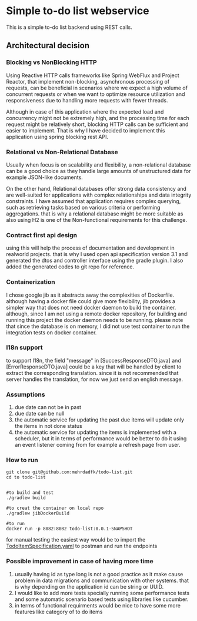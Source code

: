 Simple to-do list webservice
=========================
This is a simple to-do list backend using REST calls.

## Architectural decision

### Blocking vs NonBlocking HTTP
Using Reactive HTTP calls frameworks like Spring WebFlux and Project Reactor, that implement non-blocking, asynchronous
processing of requests, can be beneficial in scenarios where we expect a high volume of concurrent requests or when we
want to optimize resource utilization and responsiveness due to handling more requests with fewer threads.

Although in case of this application where the expected load and concurrency might not be extremely high,
and the processing time for each request might be relatively short, blocking HTTP calls can be sufficient and easier to
implement. That is why I have decided to implement this application using spring blocking rest API. 

### Relational vs Non-Relational Database
Usually when focus is on scalability and flexibility, a non-relational database can be a good choice as they  handle
large amounts of unstructured data for example JSON-like documents.

On the other hand, Relational databases offer strong data consistency and are well-suited for applications with complex
relationships and data integrity constraints.
I have assumed that application requires complex querying, such as retrieving tasks based on various criteria or
performing aggregations. that is why a relational database might be more suitable as also using H2 is one of the
Non-functional requirements for this challenge. 

### Contract first api design 
using this will help the process of documentation and development in realworld projects. that is why 
I used open api specification version 3.1 and generated the dtos and controller interface using the gradle plugin. 
I also added the generated codes to git repo for reference. 

### Containerization
I chose google jib as it abstracts away the complexities of Dockerfile. although having a docker file could give more 
flexibility, jib provides a simpler way that does not need docker daemon to build the container. 
although, since I am not using a remote docker repository, for building and running this project the docker daemon 
needs to be running.
please note that since the database is on memory, I did not use test container to run the integration tests on docker container.


### I18n support 
to support I18n, the field "message" in [SuccessResponseDTO.java] and [ErrorResponseDTO.java] could be a key that 
will be handled by client to extract the corresponding translation. since it is not recommended that server handles 
the translation, for now we just send an english message.


### Assumptions
1. due date can not be in past 
2. due date can be null
3. the automatic service for updating the past due items will update only the items in not done status
4. the automatic service for updating the items is implemented with a scheduler, but it in terms of performance would be 
better to do it using an event listener coming from for example a refresh page from user. 

### How to run
```
git clone git@github.com:mehrdadfk/todo-list.git
cd to todo-list


#to build and test
./gradlew build

#to creat the container on local repo 
./gradlew jibDockerBuild

#to run
docker run -p 8082:8082 todo-list:0.0.1-SNAPSHOT

```
for manual testing the easiest way would be to import the [TodoItemSpecification.yaml](TodoItemSpecification.yaml) to postman 
and run the endpoints

### Possible improvement in case of having more time
1. usually having id as type long is not a good practice as it make cause problem in data migrations and communication with other systems.
that is why depending on the application id can be string or UUID.
2. I would like to add more tests specially running some performance tests and some automatic scenario based tests using 
libraries like cucumber. 
3. in terms of functional requirments would be nice to have some more features like category of to do items 


